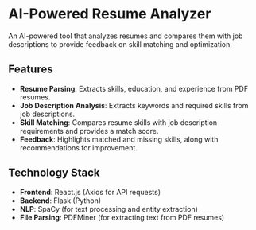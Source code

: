 # AI-Powered Resume Analyzer

An AI-powered tool that analyzes resumes and compares them with job descriptions to provide feedback on skill matching and optimization.

## Features

- **Resume Parsing**: Extracts skills, education, and experience from PDF resumes.
- **Job Description Analysis**: Extracts keywords and required skills from job descriptions.
- **Skill Matching**: Compares resume skills with job description requirements and provides a match score.
- **Feedback**: Highlights matched and missing skills, along with recommendations for improvement.

## Technology Stack

- **Frontend**: React.js (Axios for API requests)
- **Backend**: Flask (Python)
- **NLP**: SpaCy (for text processing and entity extraction)
- **File Parsing**: PDFMiner (for extracting text from PDF resumes)

